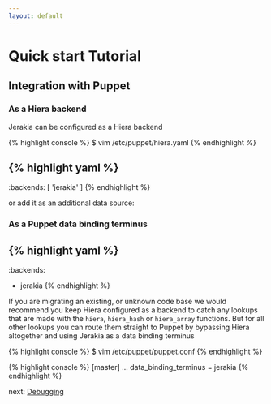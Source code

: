 ```yaml
---
layout: default
---
```


# Quick start Tutorial

## Integration with Puppet

### As a Hiera backend

Jerakia can be configured as a Hiera backend

{% highlight console %}
$ vim /etc/puppet/hiera.yaml
{% endhighlight %}

{% highlight yaml %}
---
:backends: [ 'jerakia' ]
{% endhighlight %}

or add it as an additional data source:

### As a Puppet data binding terminus
{% highlight yaml %}
---
:backends:
  - jerakia
{% endhighlight %}

If you are migrating an existing, or unknown code base we would recommend you keep Hiera configured as a backend to catch any lookups that are made with the `hiera`, `hiera_hash` or `hiera_array` functions.  But for all other lookups you can route them straight to Puppet by bypassing Hiera altogether and using Jerakia as a data binding terminus



{% highlight console %}
$ vim /etc/puppet/puppet.conf
{% endhighlight %}

{% highlight console %}
[master]
  ...
  data_binding_terminus = jerakia
{% endhighlight %}

next: [Debugging](/tutorial/debug)
